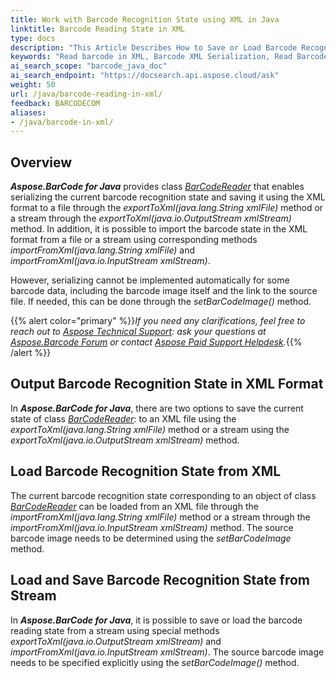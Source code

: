```yaml
---
title: Work with Barcode Recognition State using XML in Java
linktitle: Barcode Reading State in XML
type: docs
description: "This Article Describes How to Save or Load Barcode Recognition State in the XML format"
keywords: "Read barcode in XML, Barcode XML Serialization, Read Barcode from Stream, Scan Barcode from Image, Many Barcodes in One Image, Read PDF417 Barcode, Barcode in WPF Project, Aspose.BarCode, Read Barcodes in Java"
ai_search_scope: "barcode_java_doc"
ai_search_endpoint: "https://docsearch.api.aspose.cloud/ask"
weight: 50
url: /java/barcode-reading-in-xml/
feedback: BARCODECOM
aliases:
- /java/barcode-in-xml/
---
```


## **Overview**
***Aspose.BarCode for Java*** provides class [*BarCodeReader*](https://reference.aspose.com/barcode/java/com.aspose.barcode.barcoderecognition/BarCodeReader) that enables serializing the current barcode recognition state and saving it using the XML format to a file through the *exportToXml(java.lang.String xmlFile)* method or a stream through the *exportToXml(java.io.OutputStream xmlStream)* method. In addition, it is possible to import the barcode state in the XML format from a file or a stream using corresponding methods *importFromXml(java.lang.String xmlFile)* and *importFromXml(java.io.InputStream xmlStream)*. 
  
However, serializing cannot be implemented automatically for some barcode data, including the barcode image itself and the link to the source file. If needed, this can be done through the *setBarCodeImage()* method.    

{{% alert color="primary" %}}*If you need any clarifications, feel free to reach out to [Aspose Technical Support](/barcode/java/technical-support/): ask your questions at [Aspose.Barcode Forum](https://forum.aspose.com/c/barcode/13) or contact [Aspose Paid Support Helpdesk](https://helpdesk.aspose.com/).*{{% /alert %}}

## **Output Barcode Recognition State in XML Format**
In ***Aspose.BarCode for Java***, there are two options to save the current state of class [*BarCodeReader*](https://reference.aspose.com/barcode/java/com.aspose.barcode.barcoderecognition/BarCodeReader): to an XML file using the *exportToXml(java.lang.String xmlFile)* method or a stream using the *exportToXml(java.io.OutputStream xmlStream)* method. 
<!--The following code sample explains how to output the barcode recognition state to an XML file.   

{{< highlight java>}}
//init barcode reader
using (BarCodeReader read = new BarCodeReader())
{
    read.SetBarCodeReadType(DecodeType.Pdf417);
    read.BarcodeSettings.StripFNC = true;
    read.QualitySettings.MedianSmoothingWindowSize = 5;
    ////serialize BarCodeReader to file
    read.ExportToXml($"{path}readerPdf417.xml");
}
{{< /highlight >}}-->

## **Load Barcode Recognition State from XML**
The current barcode recognition state corresponding to an object of class [*BarCodeReader*](https://reference.aspose.com/barcode/java/com.aspose.barcode.barcoderecognition/BarCodeReader) can be loaded from an XML file through the *importFromXml(java.lang.String xmlFile)* method or a stream through the *importFromXml(java.io.InputStream xmlStream)* method. The source barcode image needs to be determined using the *setBarCodeImage* method. 
<!--The following code sample shows how to get the state of a [*BarCodeReader*](https://reference.aspose.com/barcode/java/com.aspose.barcode.barcoderecognition/BarCodeReader) object from an XML file. 

{{< highlight java>}}
//load BarCodeReader from file
Console.WriteLine("BarCodeReaderSerialization:");
using (BarCodeReader read = BarCodeReader.ImportFromXml($"{path}readerPdf417.xml"))
{
    //set the recognized file because it is not stored
    read.SetBarCodeImage($"{recpath}many_pdf417.png");
    //initialized data
    Console.WriteLine($"StripFNC:{read.BarcodeSettings.StripFNC}");
    Console.WriteLine($"MedianSmoothingWindowSize:{read.QualitySettings.MedianSmoothingWindowSize}");
    //read
    Console.WriteLine($"Barcodes read: {read.ReadBarCodes().Length}");
    foreach (BarCodeResult result in read.FoundBarCodes)
        Console.WriteLine($"{result.CodeTypeName}:{result.CodeText}");
}
{{< /highlight >}}-->


## **Load and Save Barcode Recognition State from Stream**
In ***Aspose.BarCode for Java***, it is possible to save or load the barcode reading state from a stream using special methods *exportToXml(java.io.OutputStream xmlStream)* and *importFromXml(java.io.InputStream xmlStream)*. The source barcode image needs to be specified explicitly using the *setBarCodeImage()* method. 
<!--The following code sample shows how to save or load the barcode recognition state from a stream. 

{{< highlight java>}}
//stream 
MemoryStream ms = new MemoryStream();

//init barcode reader
using (BarCodeReader read = new BarCodeReader())
{
    read.SetBarCodeReadType(DecodeType.Pdf417);
    read.BarcodeSettings.StripFNC = true;
    read.QualitySettings.MedianSmoothingWindowSize = 5;
    ////serialize BarCodeReader to stream
    read.ExportToXml(ms);
    ms.Position = 0;
}

//load an instance of BarCodeReader from stream
Console.WriteLine("BarCodeReaderStreamSerialization:");
using (BarCodeReader read = BarCodeReader.ImportFromXml(ms))
{
    //set the recognized file because it is not stored
    read.SetBarCodeImage($"{recpath}many_pdf417.png");
    //initialized data
    Console.WriteLine($"StripFNC:{read.BarcodeSettings.StripFNC}");
    Console.WriteLine($"MedianSmoothingWindowSize:{read.QualitySettings.MedianSmoothingWindowSize}");
    //read
    Console.WriteLine($"Barcodes read: {read.ReadBarCodes().Length}");
    foreach (BarCodeResult result in read.FoundBarCodes)
        Console.WriteLine($"{result.CodeTypeName}:{result.CodeText}");
}
{{< /highlight >}}-->